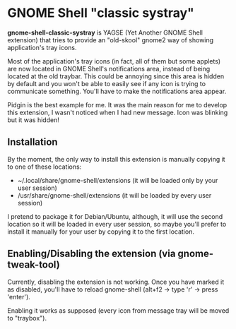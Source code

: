 # GNOME Shell "classic systray"

**gnome-shell-classic-systray** is YAGSE (Yet Another GNOME Shell extension) that tries to provide an "old-skool" gnome2 way of showing application's tray icons.

Most of the application's tray icons (in fact, all of them but some applets) are now located in GNOME Shell's notifications area, instead of being located at the old traybar.
This could be annoying since this area is hidden by default and you won't be able to easily see if any icon is trying to communicate something. You'll have to make the notifications area appear.

Pidgin is the best example for me. It was the main reason for me to develop this extension, I wasn't noticed when I had new message. Icon was blinking but it was hidden!

## Installation

By the moment, the only way to install this extension is manually copying it to one of these locations:

* ~/.local/share/gnome-shell/extensions (it will be loaded only by your user session)
* /usr/share/gnome-shell/extensions (it will be loaded by every user session)

I pretend to package it for Debian/Ubuntu, although, it will use the second location so it will be loaded in every user session, so maybe you'll prefer to install it manually for your user by copying it to the first location.

## Enabling/Disabling the extension (via gnome-tweak-tool)

Currently, disabling the extension is not working. Once you have marked it as disabled, you'll have to reload gnome-shell (alt+f2 -> type 'r' -> press 'enter').

Enabling it works as supposed (every icon from message tray will be moved to "traybox").
